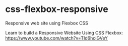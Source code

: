 # css-flexbox-responsive
Responsive web site using Flexbox CSS

Learn to build a Responsive Website Using CSS Flexbox:
https://www.youtube.com/watch?v=TId6holGVeY


